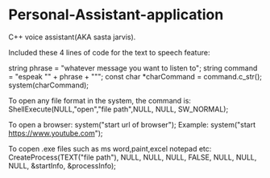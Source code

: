 # Personal-Assistant-application
C++ voice assistant(AKA sasta jarvis). 


Included these 4 lines of code for the text to speech feature:

string phrase = "whatever message you want to listen to";
string command = "espeak \"" + phrase + "\"";
const char *charCommand = command.c_str();
system(charCommand);

To open any file format in the system, the command is:
ShellExecute(NULL,"open","file path",NULL, NULL, SW_NORMAL);

To open a browser:
system("start url of browser");
Example:
system("start https://www.youtube.com");

To copen .exe files such as ms word,paint,excel notepad etc:
CreateProcess(TEXT("file path"), NULL, NULL, NULL, FALSE, NULL, NULL, NULL, &startInfo, &processInfo);


